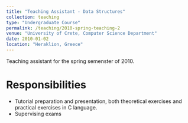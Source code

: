 ```yaml
---
title: "Teaching Assistant - Data Structures"
collection: teaching
type: "Undergraduate Course"
permalink: /teaching/2010-spring-teaching-2
venue: "University of Crete, Computer Science Department"
date: 2010-01-02
location: "Heraklion, Greece"
---
```


Teaching assistant for the spring semenster of 2010.

Responsibilities
=======
* Tutorial preparation and presentation, both theoretical exercises and practical exercises in C language.
* Supervising exams

